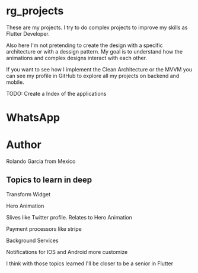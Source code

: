 # rg_projects

These are my projects. I try to do complex projects to improve my skills as Flutter Developer.

Also here I'm not pretending to create the design with a specific architecture or with a dessign pattern.
My goal is to understand how the animations and complex designs interact with each other.

If you want to see how I implement the Clean Architecture or the MVVM you can see my profile in GitHub to explore all my projects on backend and mobile.

TODO: Create a Index of the applications

# WhatsApp



# Author

Rolando Garcia from Mexico

## Topics to learn in deep

Transform Widget

Hero Animation

Slives like Twitter profile. Relates to Hero Animation

Payment processors like stripe

Background Services

Notifications for IOS and Android more customize

I think with those topics learned I'll be closer to be a senior in Flutter
